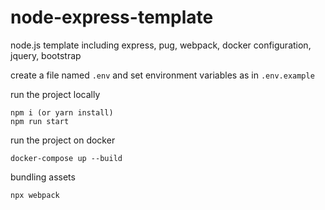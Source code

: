 # node-express-template

node.js template including express, pug, webpack, docker configuration, jquery, bootstrap

create a file named `.env` and set environment variables as in `.env.example`

run the project locally

```
npm i (or yarn install)
npm run start
```

run the project on docker

```
docker-compose up --build
```

bundling assets

```
npx webpack
```
